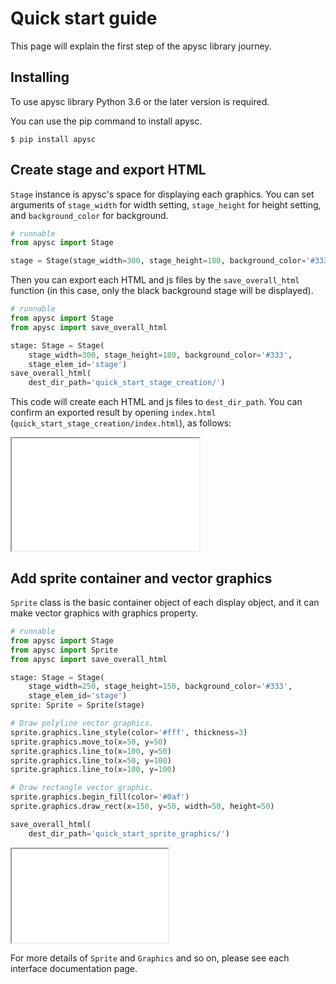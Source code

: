 # Quick start guide

This page will explain the first step of the apysc library journey.

## Installing

To use apysc library Python 3.6 or the later version is required.

You can use the pip command to install apysc.

```
$ pip install apysc
```

## Create stage and export HTML

`Stage` instance is apysc's space for displaying each graphics. You can set arguments of `stage_width` for width setting, `stage_height` for height setting, and `background_color` for background.

```py
# runnable
from apysc import Stage

stage = Stage(stage_width=300, stage_height=180, background_color='#333')
```

Then you can export each HTML and js files by the `save_overall_html` function (in this case, only the black background stage will be displayed).

```py
# runnable
from apysc import Stage
from apysc import save_overall_html

stage: Stage = Stage(
    stage_width=300, stage_height=180, background_color='#333',
    stage_elem_id='stage')
save_overall_html(
    dest_dir_path='quick_start_stage_creation/')
```

This code will create each HTML and js files to `dest_dir_path`. You can confirm an exported result by opening `index.html` (`quick_start_stage_creation/index.html`), as follows:

<iframe src="static/quick_start_stage_creation/index.html" width="300" height="180"></iframe>

## Add sprite container and vector graphics

`Sprite` class is the basic container object of each display object, and it can make vector graphics with graphics property.

```py
# runnable
from apysc import Stage
from apysc import Sprite
from apysc import save_overall_html

stage: Stage = Stage(
    stage_width=250, stage_height=150, background_color='#333',
    stage_elem_id='stage')
sprite: Sprite = Sprite(stage)

# Draw polyline vector graphics.
sprite.graphics.line_style(color='#fff', thickness=3)
sprite.graphics.move_to(x=50, y=50)
sprite.graphics.line_to(x=100, y=50)
sprite.graphics.line_to(x=50, y=100)
sprite.graphics.line_to(x=100, y=100)

# Draw rectangle vector graphic.
sprite.graphics.begin_fill(color='#0af')
sprite.graphics.draw_rect(x=150, y=50, width=50, height=50)

save_overall_html(
    dest_dir_path='quick_start_sprite_graphics/')
```

<iframe src="static/quick_start_sprite_graphics/index.html" width="250" height="150"></iframe>

For more details of `Sprite` and `Graphics` and so on, please see each interface documentation page.

